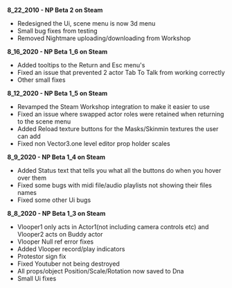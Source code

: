 **8_22_2010 - NP Beta 2 on Steam**
* Redesigned the Ui, scene menu is now 3d menu
* Small bug fixes from testing
* Removed Nightmare uploading/downloading from Workshop

**8_16_2020 - NP Beta 1_6 on Steam**
* Added tooltips to the Return and Esc menu's
* Fixed an issue that prevented 2 actor Tab To Talk from working correctly
* Other small fixes

**8_12_2020 - NP Beta 1_5 on Steam**
* Revamped the Steam Workshop integration to make it easier to use
* Fixed an issue where swapped actor roles were retained when returning to the scene menu
* Added Reload texture buttons for the Masks/Skinmin textures the user can add
* Fixed non Vector3.one level editor prop holder scales

**8_9_2020 - NP Beta 1_4 on Steam**
* Added Status text that tells you what all the buttons do when you hover over them
* Fixed some bugs with midi file/audio playlists not showing their files names
* Fixed some other Ui bugs

**8_8_2020 - NP Beta 1_3 on Steam**
* Vlooper1 only acts in Actor1(not including camera controls etc) and Vlooper2 acts on Buddy actor
* Vlooper Null ref error fixes
* Added Vlooper record/play indicators
* Protestor sign fix
* Fixed Youtuber not being destroyed
* All props/object Position/Scale/Rotation now saved to Dna
* Small Ui fixes
